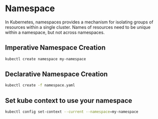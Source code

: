 # Namespace

In Kubernetes, namespaces provides a mechanism for isolating groups of resources within a single cluster. Names of resources need to be unique within a namespace, but not across namespaces.

## Imperative Namespace Creation

```bash
kubectl create namespace my-namespace
```

## Declarative Namespace Creation

```bash
kubectl create -f namespace.yaml
```

## Set kube context to use your namespace

```bash
kubectl config set-context --current --namespace=my-namespace
```